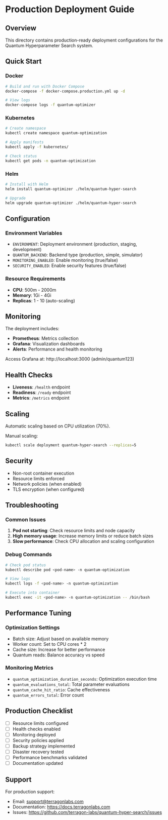 # Production Deployment Guide

## Overview

This directory contains production-ready deployment configurations for the Quantum Hyperparameter Search system.

## Quick Start

### Docker
```bash
# Build and run with Docker Compose
docker-compose -f docker-compose.production.yml up -d

# View logs
docker-compose logs -f quantum-optimizer
```

### Kubernetes
```bash
# Create namespace
kubectl create namespace quantum-optimization

# Apply manifests
kubectl apply -f kubernetes/

# Check status
kubectl get pods -n quantum-optimization
```

### Helm
```bash
# Install with Helm
helm install quantum-optimizer ./helm/quantum-hyper-search

# Upgrade
helm upgrade quantum-optimizer ./helm/quantum-hyper-search
```

## Configuration

### Environment Variables
- `ENVIRONMENT`: Deployment environment (production, staging, development)
- `QUANTUM_BACKEND`: Backend type (production, simple, simulator)
- `MONITORING_ENABLED`: Enable monitoring (true/false)
- `SECURITY_ENABLED`: Enable security features (true/false)

### Resource Requirements
- **CPU**: 500m - 2000m
- **Memory**: 1Gi - 4Gi
- **Replicas**: 1 - 10 (auto-scaling)

## Monitoring

The deployment includes:
- **Prometheus**: Metrics collection
- **Grafana**: Visualization dashboards
- **Alerts**: Performance and health monitoring

Access Grafana at: http://localhost:3000 (admin/quantum123)

## Health Checks

- **Liveness**: `/health` endpoint
- **Readiness**: `/ready` endpoint
- **Metrics**: `/metrics` endpoint

## Scaling

Automatic scaling based on CPU utilization (70%).

Manual scaling:
```bash
kubectl scale deployment quantum-hyper-search --replicas=5
```

## Security

- Non-root container execution
- Resource limits enforced
- Network policies (when enabled)
- TLS encryption (when configured)

## Troubleshooting

### Common Issues
1. **Pod not starting**: Check resource limits and node capacity
2. **High memory usage**: Increase memory limits or reduce batch sizes
3. **Slow performance**: Check CPU allocation and scaling configuration

### Debug Commands
```bash
# Check pod status
kubectl describe pod <pod-name> -n quantum-optimization

# View logs
kubectl logs -f <pod-name> -n quantum-optimization

# Execute into container
kubectl exec -it <pod-name> -n quantum-optimization -- /bin/bash
```

## Performance Tuning

### Optimization Settings
- Batch size: Adjust based on available memory
- Worker count: Set to CPU cores * 2
- Cache size: Increase for better performance
- Quantum reads: Balance accuracy vs speed

### Monitoring Metrics
- `quantum_optimization_duration_seconds`: Optimization execution time
- `quantum_evaluations_total`: Total parameter evaluations
- `quantum_cache_hit_ratio`: Cache effectiveness
- `quantum_errors_total`: Error count

## Production Checklist

- [ ] Resource limits configured
- [ ] Health checks enabled
- [ ] Monitoring deployed
- [ ] Security policies applied
- [ ] Backup strategy implemented
- [ ] Disaster recovery tested
- [ ] Performance benchmarks validated
- [ ] Documentation updated

## Support

For production support:
- Email: support@terragonlabs.com
- Documentation: https://docs.terragonlabs.com
- Issues: https://github.com/terragon-labs/quantum-hyper-search/issues
